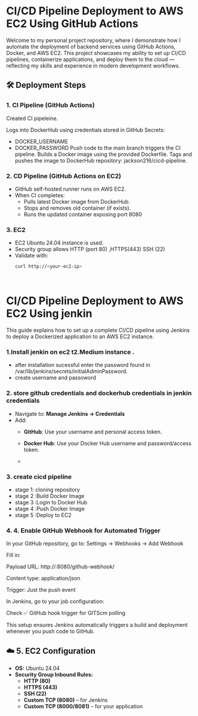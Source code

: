 # CI/CD Pipeline Deployment to AWS EC2 Using GitHub Actions
Welcome to my personal project repository, where I demonstrate how I automate the deployment of backend services using GitHub Actions, Docker, and AWS EC2. This project showcases my ability to set up CI/CD pipelines, containerize applications, and deploy them to the cloud — reflecting my skills and experience in modern development workflows.


## 🛠️ Deployment Steps

### 1. CI Pipeline (GitHub Actions)
Created CI pipeleine.


Logs into DockerHub using credentials stored in GitHub Secrets:
- DOCKER_USERNAME
- DOCKER_PASSWORD
Push code to the main branch triggers the CI pipeline.
Builds a Docker image using the provided Dockerfile.
Tags and pushes the image to DockerHub repository: jackson216/cicd-pipeline.

### 2. CD Pipeline (GitHub Actions on EC2)

- GitHub self-hosted runner runs on AWS EC2.
- When CI completes:
  - Pulls latest Docker image from DockerHub.
  - Stops and removes old container (if exists).
  - Runs the updated container exposing port 8080

### 3. EC2

- EC2 Ubuntu 24.04 instance is used.
- Security group allows HTTP (port 80) ,HTTPS(443) SSH (22)
- Validate with:
  ```bash
  curl http://<your-ec2-ip>



  
# CI/CD Pipeline Deployment to AWS EC2 Using jenkin

This guide explains how to set up a complete CI/CD pipeline using Jenkins to deploy a Dockerized application to an AWS EC2 instance.

### 1.Install jenkin on ec2 t2.Medium instance .
  - after installation sucessful enter the password found in /var/lib/jenkins/secrets/initialAdminPassword.
  - create username and passoword
### 2. store github credentials and dockerhub credentials in jenkin credentials
- Navigate to: **Manage Jenkins → Credentials**
- Add:
  - **GitHub**: Use your username and personal access token.
  - **Docker Hub**: Use your Docker Hub username and password/access token.
 
  - 
### 3. create cicd pipeline 
 - stage 1: cloning repository
 - stage 2 :Build Docker Image
 - stage 3 :Login to Docker Hub
 - stage 4 :Push Docker Image
 - stage 5 :Deploy to EC2

### 4. 4. Enable GitHub Webhook for Automated Trigger
In your GitHub repository, go to:
Settings → Webhooks → Add Webhook

Fill in:

Payload URL:
http://<your-ec2-ip>:8080/github-webhook/

Content type:
application/json

Trigger:
Just the push event

In Jenkins, go to your job configuration:

Check ✅ GitHub hook trigger for GITScm polling

This setup ensures Jenkins automatically triggers a build and deployment whenever you push code to GitHub.
## ☁️ 5. EC2 Configuration

- **OS:** Ubuntu 24.04
- **Security Group Inbound Rules:**
  - **HTTP (80)**
  - **HTTPS (443)**
  - **SSH (22)**
  - **Custom TCP (8080)** – for Jenkins
  - **Custom TCP (8000/8081)** – for your application

